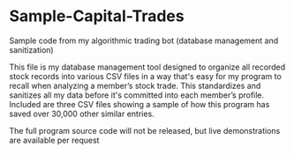# Sample-Capital-Trades

Sample code from my algorithmic trading bot (database management and sanitization)

This file is my database management tool designed to organize all recorded stock records into various CSV files in a way that's easy for my program to recall when analyzing a member’s stock trade. This standardizes and sanitizes all my data before it's committed into each member’s profile. Included are three CSV files showing a sample of how this program has saved over 30,000 other similar entries.

The full program source code will not be released, but live demonstrations are available per request
